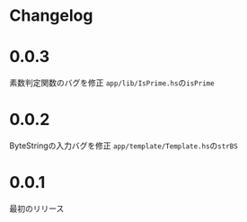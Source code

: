 # Changelog

# 0.0.3
素数判定関数のバグを修正
`app/lib/IsPrime.hs`の`isPrime`

# 0.0.2
ByteStringの入力バグを修正
`app/template/Template.hs`の`strBS`

# 0.0.1
最初のリリース